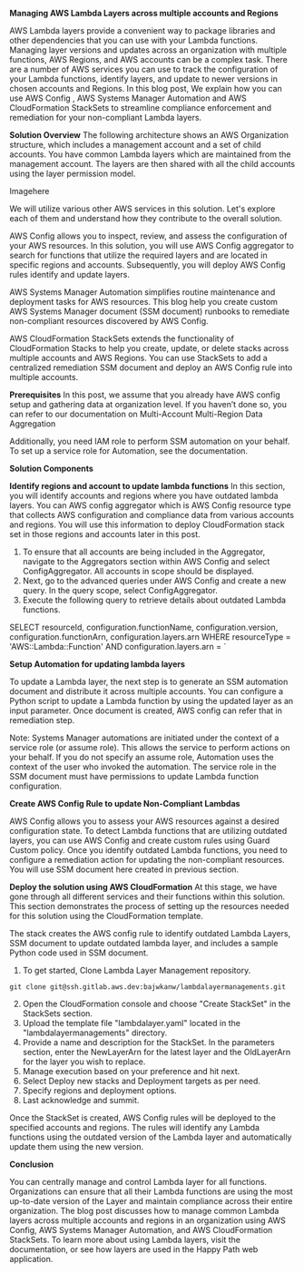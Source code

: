 **Managing AWS Lambda Layers across multiple accounts and Regions**

AWS Lambda layers provide a convenient way to package libraries and other dependencies that you can use with your Lambda functions. Managing layer versions and updates across an organization with multiple functions, AWS Regions, and AWS accounts can be a complex task. There are a number of AWS services you can use to track the configuration of your Lambda functions, identify layers, and update to newer versions in chosen accounts and Regions. 
In this blog post, We explain how you can use AWS Config , AWS Systems Manager Automation  and AWS CloudFormation StackSets to streamline compliance enforcement and remediation for your non-compliant Lambda layers.

**Solution Overview**
The following architecture shows an AWS Organization structure, which includes a management account and a set of child accounts. You have common Lambda layers which are maintained from the management account. The layers are then shared with all the child accounts using the layer permission model.

Imagehere
 
We will utilize various other AWS services in this solution. Let's explore each of them and understand how they contribute to the overall solution.

AWS Config allows you to inspect, review, and assess the configuration of your AWS resources. In this solution, you will use AWS Config aggregator to search for functions that utilize the required layers and are located in specific regions and accounts. Subsequently, you will deploy AWS Config rules identify and update layers.

AWS Systems Manager Automation simplifies routine maintenance and deployment tasks for AWS resources. This blog help you create custom AWS Systems Manager document (SSM document) runbooks to remediate non-compliant resources discovered by AWS Config.

AWS CloudFormation StackSets extends the functionality of CloudFormation Stacks to help you create, update, or delete stacks across multiple accounts and AWS Regions. You can use StackSets to add a centralized remediation SSM document and deploy an AWS Config rule into multiple accounts.

**Prerequisites**
In this post, we assume that you already have AWS config setup and gathering data at organization level. If you haven’t done so, you can refer to our documentation on Multi-Account Multi-Region Data Aggregation

Additionally, you need IAM role to perform SSM automation on your behalf. To set up a service role for Automation, see the documentation.

**Solution Components**

**Identify regions and account to update lambda functions**
In this section, you will identify accounts and regions where you have outdated lambda layers. You can AWS config aggregator which is AWS Config resource type that collects AWS configuration and compliance data from various accounts and regions. You will use this information to deploy CloudFormation stack set in those regions and accounts later in this post. 
 
1.	To ensure that all accounts are being included in the Aggregator, navigate to the Aggregators section within AWS Config and select ConfigAggregator. All accounts in scope should be displayed.
2.	Next, go to the advanced queries under AWS Config and create a new query. In the query scope, select ConfigAggregator.
3.	Execute the following query to retrieve details about outdated Lambda functions. 

SELECT
  resourceId,
  configuration.functionName,
  configuration.version,
  configuration.functionArn,
  configuration.layers.arn
WHERE
  resourceType = 'AWS::Lambda::Function'
  AND configuration.layers.arn = <Outdate Lambda ARN>`

**Setup Automation for updating lambda layers**

To update a Lambda layer, the next step is to generate an SSM automation document and distribute it across multiple accounts. You can configure a Python script to update a Lambda function by using the updated layer as an input parameter. Once document is created, AWS config can refer that in remediation step. 
 
Note: Systems Manager automations are initiated under the context of a service role (or assume role). This allows the service to perform actions on your behalf. If you do not specify an assume role, Automation uses the context of the user who invoked the automation. The service role in the SSM document must have permissions to update Lambda function configuration. 

**Create AWS Config Rule to update Non-Compliant Lambdas**

AWS Config allows you to assess your AWS resources against a desired configuration state. To detect Lambda functions that are utilizing outdated layers, you can use AWS Config and create custom rules using  Guard Custom policy.  Once you identify outdated Lambda functions, you need to configure a remediation action for updating the non-compliant resources. You will use SSM document here created in previous section.
 
**Deploy the solution using AWS CloudFormation**
At this stage, we have gone through all different services and their functions within this solution. This section demonstrates the process of setting up the resources needed for this solution using the CloudFormation template. 
 
The stack creates the AWS config rule to identify outdated Lambda Layers, SSM document to update outdated lambda layer, and includes a sample Python code used in SSM document.
1.	To get started, Clone Lambda Layer Management repository.

`git clone git@ssh.gitlab.aws.dev:bajwkanw/lambdalayermanagements.git`

2.	Open the CloudFormation console and choose "Create StackSet" in the StackSets section.
3.	Upload the template file "lambdalayer.yaml" located in the "lambdalayermanagements" directory.
4.	Provide a name and description for the StackSet. In the parameters section, enter the NewLayerArn for the latest layer and the OldLayerArn for the layer you wish to replace.
5.	Manage execution based on your preference and hit next.
6.	Select Deploy new stacks and Deployment targets as per need.
7.	Specify regions and deployment options.
8.	Last acknowledge and summit.

Once the StackSet is created, AWS Config rules will be deployed to the specified accounts and regions. The rules will identify any Lambda functions using the outdated version of the Lambda layer and automatically update them using the new version.

**Conclusion**

You can centrally manage and control Lambda layer for all functions. Organizations can ensure that all their Lambda functions are using the most up-to-date version of the Layer and maintain compliance across their entire organization. The blog post discusses how to manage common Lambda layers across multiple accounts and regions in an organization using AWS Config, AWS Systems Manager Automation, and AWS CloudFormation StackSets. 
To learn more about using Lambda layers, visit the documentation, or see how layers are used in the Happy Path web application.
